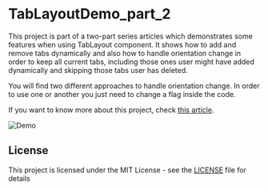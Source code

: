 # TabLayoutDemo_part_2

This project is part of a two-part series articles which demonstrates some features when using TabLayout component. It shows how to add and remove tabs dynamically and also how to handle orientation change in order to keep all current tabs, including those ones user might have added dynamically and skipping those tabs user has deleted.

You will find two different approaches to handle orientation change. In order to use one or another you just need to change a flag inside the code.

If you want to know more about this project, check [this article](http://androidahead.com/2017/01/19/tablayout-part-2/).

![Demo](https://cloud.githubusercontent.com/assets/4574670/22169391/da5169fc-df5a-11e6-99f9-1c4fe1208dca.gif)

## License

This project is licensed under the MIT License - see the [LICENSE](LICENSE) file for details
